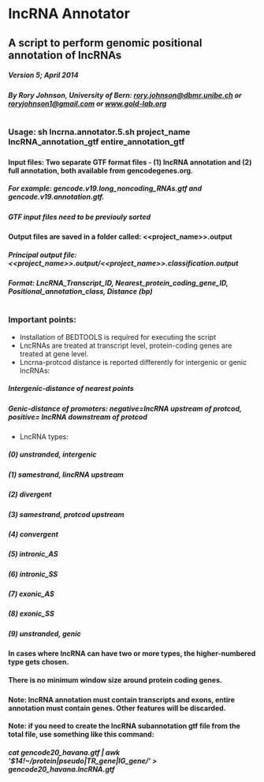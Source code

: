 
# lncRNA Annotator
## A script to perform genomic positional annotation of lncRNAs

##### Version 5;  April 2014
##### By Rory Johnson, University of Bern: rory.johnson@dbmr.unibe.ch or roryjohnson1@gmail.com or www.gold-lab.org
#
### Usage: sh lncrna.annotator.5.sh project_name lncRNA_annotation_gtf entire_annotation_gtf
###
#### Input files: Two separate GTF format files - (1) lncRNA annotation and (2) full annotation, both available from gencodegenes.org.
##### For example: gencode.v19.long_noncoding_RNAs.gtf and gencode.v19.annotation.gtf.
##### GTF input files need to be previouly sorted
###
#### Output files are saved in a folder called: <<project_name>>.output
##### Principal output file: <<project_name>>.output/<<project_name>>.classification.output
##### Format: LncRNA_Transcript_ID, Nearest_protein_coding_gene_ID, Positional_annotation_class, Distance (bp) 
#
###
### Important points:

* Installation of BEDTOOLS is required for executing the script
* LncRNAs are treated at transcript level, protein-coding genes are treated at gene level.
* Lncrna-protcod distance is reported differently for intergenic or genic lncRNAs:
#####    Intergenic-distance of nearest points
#####    Genic-distance of promoters: negative=lncRNA upstream of protcod, positive= lncRNA downstream of protcod
* LncRNA types: 

##### (0) unstranded, intergenic
##### (1) samestrand, lincRNA upstream  
##### (2) divergent  
##### (3) samestrand, protcod upstream  
##### (4) convergent  
##### (5) intronic_AS  
##### (6) intronic_SS  
##### (7) exonic_AS  
##### (8) exonic_SS
##### (9) unstranded, genic
#### In cases where lncRNA can have two or more types, the higher-numbered type gets chosen.
#### There is no minimum window size around protein coding genes.
###
#### Note: lncRNA annotation must contain transcripts and exons, entire annotation must contain genes. Other features will be discarded.
#### Note: if you need to create the lncRNA subannotation gtf file from the total file, use something like this command:
##### cat gencode20_havana.gtf | awk '$14!~/protein|pseudo|TR_gene|IG_gene/' > gencode20_havana.lncRNA.gtf
